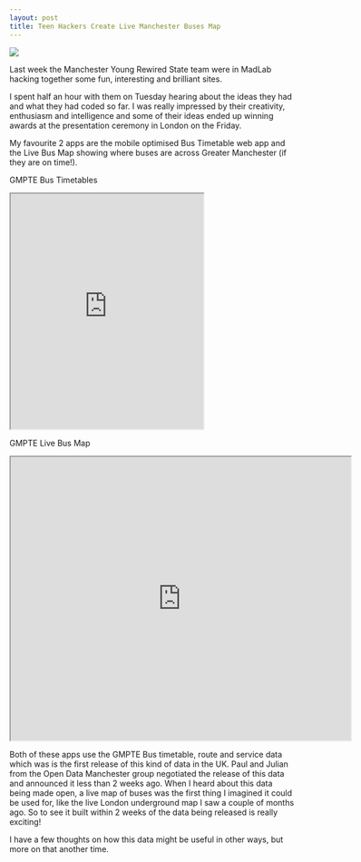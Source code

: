 ```yaml
---
layout: post
title: Teen Hackers Create Live Manchester Buses Map
---
```


![](http://www.ubelly.com/wp-content/uploads/2011/08/yrs2_thumb.jpg)

Last week the Manchester Young Rewired State team were in MadLab hacking together some fun, interesting and brilliant sites.

I spent half an hour with them on Tuesday hearing about the ideas they had and what they had coded so far. I was really impressed by their creativity, enthusiasm and intelligence and some of their ideas ended up winning awards at the presentation ceremony in London on the Friday.

My favourite 2 apps are the mobile optimised Bus Timetable web app and the Live Bus Map showing where buses are across Greater Manchester (if they are on time!).

GMPTE Bus Timetables

<iframe src="http://dev.dfey.org/bustimes" width="340" height="415"></iframe>

GMPTE Live Bus Map

<iframe src="http://dev.dfey.org/busmap/" width="600" height="500"></iframe>

Both of these apps use the GMPTE Bus timetable, route and service data which was is the first release of this kind of data in the UK. Paul and Julian from the Open Data Manchester group negotiated the release of this data and announced it less than 2 weeks ago. When I heard about this data being made open, a live map of buses was the first thing I imagined it could be used for, like the live London underground map I saw a couple of months ago. So to see it built within 2 weeks of the data being released is really exciting!

I have a few thoughts on how this data might be useful in other ways, but more on that another time.